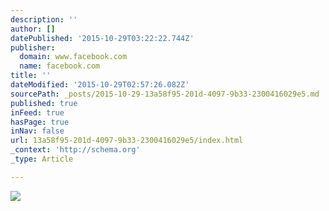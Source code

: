 ```yaml
---
description: ''
author: []
datePublished: '2015-10-29T03:22:22.744Z'
publisher:
  domain: www.facebook.com
  name: facebook.com
title: ''
dateModified: '2015-10-29T02:57:26.082Z'
sourcePath: _posts/2015-10-29-13a58f95-201d-4097-9b33-2300416029e5.md
published: true
inFeed: true
hasPage: true
inNav: false
url: 13a58f95-201d-4097-9b33-2300416029e5/index.html
_context: 'http://schema.org'
_type: Article

---
```

![](https://scontent-lga3-1.xx.fbcdn.net/hphotos-xfa1/v/t1.0-9/547302_659908750695764_1863999705_n.jpg?oh=1bd4e1405e721f603c5f0f10ec0c98ee&oe=5685FC79)